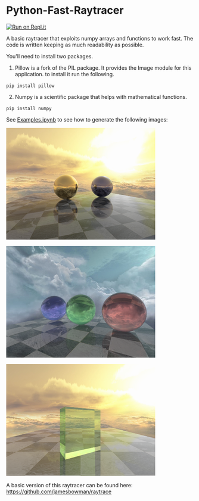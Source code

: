 # Python-Fast-Raytracer

[![Run on Repl.it](https://repl.it/badge/github/rafael-fuente/Python-Fast-Raytracer)](https://repl.it/github/rafael-fuente/Python-Fast-Raytracer)

A basic raytracer that exploits numpy arrays and functions to work fast.
The code is written keeping as much readability as possible. 

You'll need to install two packages.

1. Pillow is a fork of the PIL package.  It provides the Image module for this application.
to install it run the following.
```
pip install pillow
```
2. Numpy is a scientific package that helps with mathematical functions.
```
pip install numpy
```

See [Examples.ipynb](Examples.ipynb) to see how to generate the following images:


![N|Solid](/images/reflections.png)

![N|Solid](/images/refractions.png)

![N|Solid](/images/prism.png)

A basic version of this raytracer can be found here:
https://github.com/jamesbowman/raytrace
